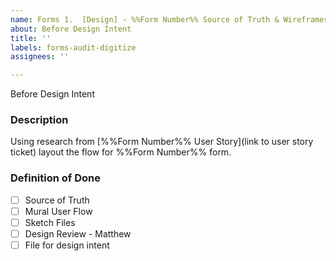 ```yaml
---
name: Forms 1.  [Design] - %%Form Number%% Source of Truth & Wireframes
about: Before Design Intent
title: ''
labels: forms-audit-digitize
assignees: ''

---
```


Before Design Intent
### **Description**
Using research from [%%Form Number%% User Story](link to user story ticket) layout the flow for %%Form Number%% form.

### **Definition of Done**
- [ ] Source of Truth
- [ ] Mural User Flow
- [ ] Sketch Files
- [ ] Design Review - Matthew
- [ ] File for design intent
